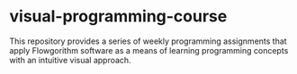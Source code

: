 # visual-programming-course
This repository provides a series of weekly programming assignments that apply Flowgorithm software as a means of learning programming concepts with an intuitive visual approach.
